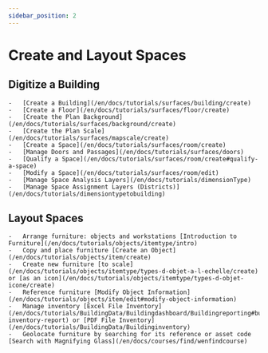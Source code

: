 ```yaml
---
sidebar_position: 2
---
```


# Create and Layout Spaces

 ## Digitize a Building

    -   [Create a Building](/en/docs/tutorials/surfaces/building/create)
    -   [Create a Floor](/en/docs/tutorials/surfaces/floor/create)
    -   [Create the Plan Background](/en/docs/tutorials/surfaces/background/create)
    -   [Create the Plan Scale](/en/docs/tutorials/surfaces/mapscale/create)
    -   [Create a Space](/en/docs/tutorials/surfaces/room/create)
    -   [Manage Doors and Passages](/en/docs/tutorials/surfaces/doors)
    -   [Qualify a Space](/en/docs/tutorials/surfaces/room/create#qualify-a-space)
    -   [Modify a Space](/en/docs/tutorials/surfaces/room/edit)
    -   [Manage Space Analysis Layers](/en/docs/tutorials/dimensionType)
    -   [Manage Space Assignment Layers (Districts)](/en/docs/tutorials/dimensiontypetobuilding)

## Layout Spaces

    -   Arrange furniture: objects and workstations [Introduction to Furniture](/en/docs/tutorials/objects/itemtype/intro)
    -   Copy and place furniture [Create an Object](/en/docs/tutorials/objects/item/create)   
    -   Create new furniture [to scale](/en/docs/tutorials/objects/itemtype/types-d-objet-a-l-echelle/create) or [as an icon](/en/docs/tutorials/objects/itemtype/types-d-objet-icone/create)
    -   Reference furniture [Modify Object Information](/en/docs/tutorials/objects/item/edit#modify-object-information)
    -   Manage inventory [Excel File Inventory](/en/docs/tutorials/BuildingData/Buildingdashboard/Buildingreporting#building-inventory-report) or [PDF File Inventory](/en/docs/tutorials/BuildingData/Buildinginventory)
    -   Geolocate furniture by searching for its reference or asset code [Search with Magnifying Glass](/en/docs/courses/find/wenfindcourse)




